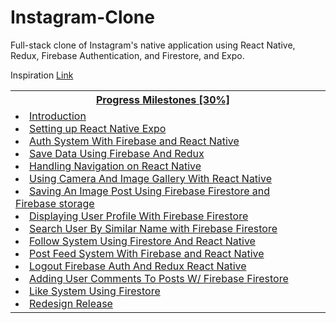 # Instagram-Clone

Full-stack clone of Instagram's native application using React Native, Redux, Firebase Authentication, and Firestore, and Expo.

Inspiration
<a href="https://www.youtube.com/watch?v=1hPgQWbWmEk&t=3843s&ab_channel=freeCodeCamp.org">Link</app>
<!--
Progess Milestones [In-Progress]
  (0:00:00) Introduction
  (0:02:28) Setting up React Native Expo
  (0:16:34) Auth System With Firebase and React Native
  (0:56:33) Save Data Using Firebase And Redux
  (1:29:05) Handling Navigation on React Native
  (1:49:43) Using Camera And Image Gallery With React Native
  (2:12:57) Saving An Image Post Using Firebase Firestore and Firebase storage
  (2:42:38) Displaying User Profile With Firebase Firestore
  (3:11:57) Search User By Similar Name with Firebase Firestore
  (3:36:00) Follow System Using Firestore And React Native
  (3:55:42) Post Feed System With Firebase and React Native
  (4:27:48) Logout Firebase Auth And Redux React Native
  (4:35:24) Adding User Comments To Posts W/ Firebase Firestore
  (5:14:00) Like System Using Firestore
  (5:47:25) Redesign Release
-->
<table>
  <tr>
    <th id="demo">Progress Milestones [30%]</th>
    <th></th>
  </tr>
  <tr>
    <ul>
      <td>
        <li>Introduction</li>
        <li>Setting up React Native Expo</li>
        <li>Auth System With Firebase and React Native</li>
        <li>Save Data Using Firebase And Redux</li>
        <li>Handling Navigation on React Native</li>
        <li>Using Camera And Image Gallery With React Native</li>
        <li>Saving An Image Post Using Firebase Firestore and Firebase storage</li>
        <li>Displaying User Profile With Firebase Firestore</li>
        <li>Search User By Similar Name with Firebase Firestore</li>
        <li>Follow System Using Firestore And React Native</li>
        <li>Post Feed System With Firebase and React Native</li>
        <li>Logout Firebase Auth And Redux React Native</li>
        <li>Adding User Comments To Posts W/ Firebase Firestore</li>
        <li>Like System Using Firestore</li>
      <li>Redesign Release</li>
      </td>
    </ul>
  </tr>
</table>

</body>
</html>
